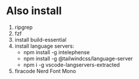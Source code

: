 # Also install

1. ripgrep
2. fzf
3. install build-essential
4. install language servers:
    - npm install -g intelephense
    - npm install -g @tailwindcss/language-server
    - npm i -g vscode-langservers-extracted
5. firacode Nerd Font Mono
